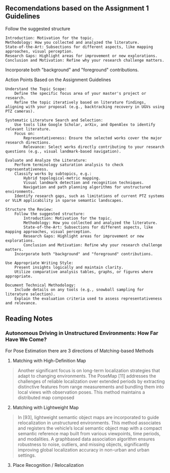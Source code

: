 
## Recomendations based on the Assignment 1 Guidelines

Follow the suggested structure

    Introduction: Motivation for the topic.
    Methodology: How you collected and analyzed the literature.
    State-of-the-Art: Subsections for different aspects, like mapping approaches, visual perception.
    Research Gaps: Highlight areas for improvement or new explorations.
    Conclusion and Motivation: Refine why your research challenge matters.

Incorporate both "background" and "foreground" contributions.

Action Points Based on the Assignment Guidelines

    Understand the Topic Scope:
        Define the specific focus area of your master's project or research.
        Refine the topic iteratively based on literature findings, aligning with your proposal (e.g., backtracking recovery in UGVs using PTZ cameras).

    Systematic Literature Search and Selection:
        Use tools like Google Scholar, arXiv, and OpenAlex to identify relevant literature.
        Focus on:
            Representativeness: Ensure the selected works cover the major research directions.
            Relevance: Select works directly contributing to your research questions (e.g., visual landmark-based navigation).

    Evaluate and Analyze the Literature:
        Perform terminology saturation analysis to check representativeness.
        Classify works by subtopics, e.g.:
            Hybrid topological-metric mapping.
            Visual landmark detection and recognition techniques.
            Navigation and path planning algorithms for unstructured environments.
        Identify research gaps, such as limitations of current PTZ systems or VLLM applicability in sparse semantic landscapes.

    Structure the Review:
        Follow the suggested structure:
            Introduction: Motivation for the topic.
            Methodology: How you collected and analyzed the literature.
            State-of-the-Art: Subsections for different aspects, like mapping approaches, visual perception.
            Research Gaps: Highlight areas for improvement or new explorations.
            Conclusion and Motivation: Refine why your research challenge matters.
        Incorporate both "background" and "foreground" contributions.

    Use Appropriate Writing Style:
        Present insights logically and maintain clarity.
        Utilize comparative analysis tables, graphs, or figures where appropriate.

    Document Technical Methodology:
        Include details on any tools (e.g., snowball sampling for literature selection).
        Explain the evaluation criteria used to assess representativeness and relevance.


## Reading Notes

### Autonomous Driving in Unstructured Environments:  How Far Have We Come?

For Pose Estimation there are 3 directions of Matching-based Methods

1) Matching with High-Definition Map

> Another significant focus is on long-term localization strategies that adapt to changing environments. The PoseMap [11] addresses the challenges of reliable localization over extended periods by extracting distinctive features from range measurements and bundling them into local views with observation poses. This method maintains a distributed map composed

2) Matching with Lightweight Map

> In [93], lightweight semantic object maps are incorporated to guide relocalization in unstructured environments. This method associates and registers the vehicle’s local semantic object map with a compact semantic reference map built from various viewpoints, time periods, and modalities. A graphbased data association algorithm ensures robustness to noise, outliers, and missing objects, significantly improving global localization accuracy in non-urban and urban settings.


3) Place Recognition / Relocalization
